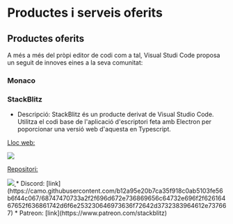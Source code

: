 <!-- TITLE: Productes i serveis oferits -->
<!-- SUBTITLE: Productes i serveis oferits -->

# Productes i serveis oferits

## Productes oferits
A més a més del pròpi editor de codi com a tal, Visual Studi Code proposa un seguit de innoves eines a la seva comunitat:

### Monaco


### StackBlitz

* Descripció: StackBlitz és un producte derivat de Visual Studio Code. Utilitza el codi base de l'aplicació d'escriptori feta amb Electron per poporcionar una versió web d'aquesta en Typescript.
<a href="https://stackblitz.com/" style="display: inline; margin-right: 2em">
	<p>Lloc web: </p>
	<img style="max-width: 2em" src="https://c.staticblitz.com/assets/icon-664493542621427cc8adae5e8f50d632f87aaa6ea1ce5b01e9a3d05b57940a9f.png">
</a>
<a href="https://github.com/stackblitz/core/">
	<p>Repositori: </p>
	<img style="max-width: 2em"  src="https://image.flaticon.com/icons/png/512/25/25231.png">
</a>
* Discord: [link](https://camo.githubusercontent.com/b12a95e20b7ca35f918c0ab5103fe56b6f44c067/68747470733a2f2f696d672e736869656c64732e696f2f62616467652f636861742d6f6e253230646973636f72642d3732383964612e737667)
* Patreon: [link](https://www.patreon.com/stackblitz)




